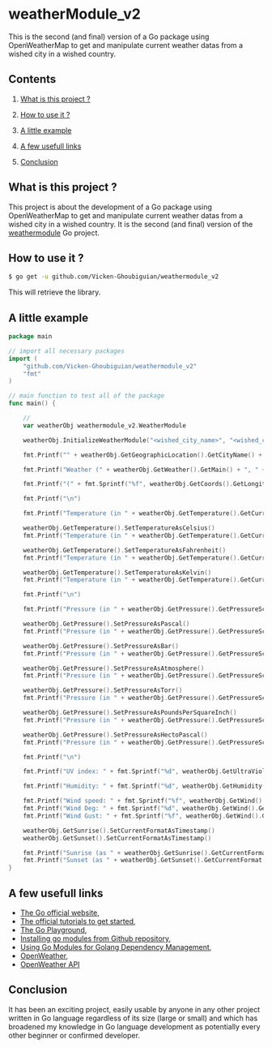 # weatherModule_v2

This is the second (and final) version of a Go package using OpenWeatherMap to get and manipulate current weather datas from a wished city in a wished country.

## Contents

1. [What is this project ?](#what_is_this_project)

2. [How to use it ?](#how_to_use_it)

3. [A little example](#a_little_example)

4. [A few usefull links](#a_few_usefull_links)

5. [Conclusion](#conclusion)

<a name="what_is_this_project"></a>
## What is this project ?

This project is about the development of a Go package using OpenWeatherMap to get and manipulate current weather datas from a wished city in a wished country.
It is the second (and final) version of the [weathermodule](https://github.com/Vicken-Ghoubiguian/weathermodule) Go project.  

<a name="how_to_use_it"></a>
## How to use it ?

```bash
$ go get -u github.com/Vicken-Ghoubiguian/weathermodule_v2
```
This will retrieve the library.

<a name="a_little_example"></a>
## A little example

```go
package main

// import all necessary packages
import (
	"github.com/Vicken-Ghoubiguian/weathermodule_v2"
	"fmt"
)

// main function to test all of the package
func main() {

	//
	var weatherObj weathermodule_v2.WeatherModule

	weatherObj.InitializeWeatherModule("<wished_city_name>", "<wished_country_code>", "<Your_OpenWeather_Map_API_key>")

	fmt.Printf("" + weatherObj.GetGeographicLocation().GetCityName() + " (" + weatherObj.GetGeographicLocation().GetCountryCode() + ")\n")

	fmt.Printf("Weather (" + weatherObj.GetWeather().GetMain() + ", " + weatherObj.GetWeather().GetDescription() + ", " + weatherObj.GetWeather().GetIconUrl() + ")\n")

	fmt.Printf("(" + fmt.Sprintf("%f", weatherObj.GetCoords().GetLongitude()) + ", " + fmt.Sprintf("%f", weatherObj.GetCoords().GetLatitude()) + ")\n")

	fmt.Printf("\n")

	fmt.Printf("Temperature (in " + weatherObj.GetTemperature().GetCurrentTemperatureScale().String() + "): " + fmt.Sprintf("%f", weatherObj.GetTemperature().GetTemperatureValue()) + weatherObj.GetTemperature().GetTemperatureScaleSymbol() + "\n")

	weatherObj.GetTemperature().SetTemperatureAsCelsius()
	fmt.Printf("Temperature (in " + weatherObj.GetTemperature().GetCurrentTemperatureScale().String() + "): " + fmt.Sprintf("%f", weatherObj.GetTemperature().GetTemperatureValue()) + weatherObj.GetTemperature().GetTemperatureScaleSymbol() + "\n")

	weatherObj.GetTemperature().SetTemperatureAsFahrenheit()
	fmt.Printf("Temperature (in " + weatherObj.GetTemperature().GetCurrentTemperatureScale().String() + "): " + fmt.Sprintf("%f", weatherObj.GetTemperature().GetTemperatureValue()) + weatherObj.GetTemperature().GetTemperatureScaleSymbol() + "\n")

	weatherObj.GetTemperature().SetTemperatureAsKelvin()
	fmt.Printf("Temperature (in " + weatherObj.GetTemperature().GetCurrentTemperatureScale().String() + "): " + fmt.Sprintf("%f", weatherObj.GetTemperature().GetTemperatureValue()) + weatherObj.GetTemperature().GetTemperatureScaleSymbol() + "\n")

	fmt.Printf("\n")

	fmt.Printf("Pressure (in " + weatherObj.GetPressure().GetPressureScale().String() + "): " + fmt.Sprintf("%f", weatherObj.GetPressure().GetPressureValue()) + " " + weatherObj.GetPressure().GetPressureSymbolUnit() + "\n")

	weatherObj.GetPressure().SetPressureAsPascal()
	fmt.Printf("Pressure (in " + weatherObj.GetPressure().GetPressureScale().String() + "): " + fmt.Sprintf("%f", weatherObj.GetPressure().GetPressureValue()) + weatherObj.GetPressure().GetPressureSymbolUnit() + "\n")

	weatherObj.GetPressure().SetPressureAsBar()
	fmt.Printf("Pressure (in " + weatherObj.GetPressure().GetPressureScale().String() + "): " + fmt.Sprintf("%f", weatherObj.GetPressure().GetPressureValue()) + weatherObj.GetPressure().GetPressureSymbolUnit() + "\n")

	weatherObj.GetPressure().SetPressureAsAtmosphere()
	fmt.Printf("Pressure (in " + weatherObj.GetPressure().GetPressureScale().String() + "): " + fmt.Sprintf("%f", weatherObj.GetPressure().GetPressureValue()) + weatherObj.GetPressure().GetPressureSymbolUnit() + "\n")

	weatherObj.GetPressure().SetPressureAsTorr()
	fmt.Printf("Pressure (in " + weatherObj.GetPressure().GetPressureScale().String() + "): " + fmt.Sprintf("%f", weatherObj.GetPressure().GetPressureValue()) + weatherObj.GetPressure().GetPressureSymbolUnit() + "\n")

	weatherObj.GetPressure().SetPressureAsPoundsPerSquareInch()
	fmt.Printf("Pressure (in " + weatherObj.GetPressure().GetPressureScale().String() + "): " + fmt.Sprintf("%f", weatherObj.GetPressure().GetPressureValue()) + weatherObj.GetPressure().GetPressureSymbolUnit() + "\n")

	weatherObj.GetPressure().SetPressureAsHectoPascal()
	fmt.Printf("Pressure (in " + weatherObj.GetPressure().GetPressureScale().String() + "): " + fmt.Sprintf("%f", weatherObj.GetPressure().GetPressureValue()) + weatherObj.GetPressure().GetPressureSymbolUnit() + "\n")

	fmt.Printf("\n")

	fmt.Printf("UV index: " + fmt.Sprintf("%d", weatherObj.GetUltraViolet().GetIndex()) + ", UV risk: " + weatherObj.GetUltraViolet().GetRisk().String() + "\n")

	fmt.Printf("Humidity: " + fmt.Sprintf("%d", weatherObj.GetHumidity().GetHumidityValue()) + " " + weatherObj.GetHumidity().GetHumidityUnitScale() + "\n")

	fmt.Printf("Wind speed: " + fmt.Sprintf("%f", weatherObj.GetWind().GetSpeed()) + "\n")
	fmt.Printf("Wind Deg: " + fmt.Sprintf("%d", weatherObj.GetWind().GetDeg()) + "\n")
	fmt.Printf("Wind Gust: " + fmt.Sprintf("%f", weatherObj.GetWind().GetGust()) + "\n")

	weatherObj.GetSunrise().SetCurrentFormatAsTimestamp()
	weatherObj.GetSunset().SetCurrentFormatAsTimestamp()

	fmt.Printf("Sunrise (as " + weatherObj.GetSunrise().GetCurrentFormat().String() + "): " + weatherObj.GetSunrise().GetSunTimeInCurrentFormat() + "\n")
	fmt.Printf("Sunset (as " + weatherObj.GetSunset().GetCurrentFormat().String() + "): " + weatherObj.GetSunset().GetSunTimeInCurrentFormat() + "\n")
}
```

<a name="a_few_usefull_links"></a>
## A few usefull links

* [The Go official website](https://golang.org/),
* [The official tutorials to get started](https://golang.org/doc/tutorial/),
* [The Go Playground](https://play.golang.org/),
* [Installing go modules from Github repository](https://medium.com/@yussufshaikh/installing-go-modules-from-github-repository-5e381cbd5683),
* [Using Go Modules for Golang Dependency Management](https://www.whitesourcesoftware.com/free-developer-tools/blog/golang-dependency-management/),
* [OpenWeather](https://openweathermap.org/),
* [OpenWeather API](https://openweathermap.org/api)

<a name="conclusion"></a>
## Conclusion

It has been an exciting project, easily usable by anyone in any other project written in Go language regardless of its size (large or small) and which has broadened my knowledge in Go language development as potentially every other beginner or confirmed developer.

